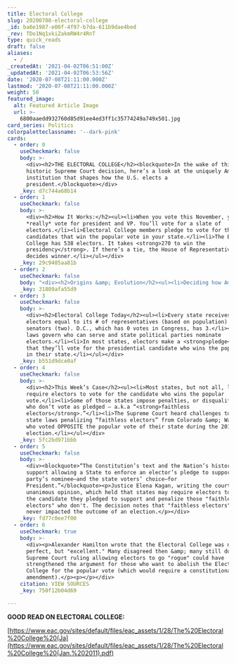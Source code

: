 ```yaml
---
title: Electoral College
slug: 20200708-electoral-college
_id: ba6e1987-e00f-4f97-b7da-611b9dae4bed
_rev: TDo1Nq1xkiZakmRW4r4RnT
type: quick_reads
draft: false
aliases:
  - /
_createdAt: '2021-04-02T06:51:00Z'
_updatedAt: '2021-04-02T06:53:56Z'
date: '2020-07-08T21:11:00.000Z'
lastmod: '2020-07-08T21:11:00.000Z'
weight: 50
featured_image:
  alt: Featured Article Image
  url: >-
    6800aaedd932760d85d91ee4ed3ff1c35774249a749x501.jpg
card_series: Politics
colorpaletteclassname: '--dark-pink'
cards:
  - order: 0
    useCheckmark: false
    body: >-
      <div><h2>THE ELECTORAL COLLEGE</h2><blockquote>In the wake of this week’s
      historic Supreme Court decision, here’s a look at the uniquely American
      institution that shapes how the U.S. elects a
      president.</blockquote></div>
    _key: d7c744a68b14
  - order: 1
    useCheckmark: false
    body: >-
      <div><h2>How It Works:</h2><ul><li>When you vote this November, you won’t
      *really* vote for president and VP. You’ll vote for a slate of
      electors.</li><li>Electoral College members pledge to vote for the
      candidates that win the popular vote in your state.</li><li>The Electoral
      College has 538 electors. It takes <strong>270 to win the
      presidency</strong>. If there’s a tie, the House of Representatives
      decides winner.</li></ul></div>
    _key: 29c9485aa81b
  - order: 2
    useCheckmark: false
    body: "<div><h2>Origins &amp; Evolution</h2><ul><li>Deciding how America would vote for pres. &amp; vice pres. was tough for the U.S. founders who considered many options – some wanted Congress to decide, some wanted a popular vote. The <strong>compromise</strong>:\_the Electoral College at the 1787 Constitutional Convention.</li><li>The <strong>only</strong> constitutional requirement – electors can’t serve in federal gov’t.</li><li><strong>Did You Know?</strong> Until 1804, electors only voted for pres. and runner-up got VP.</li></ul></div>"
    _key: 31809afa55d9
  - order: 3
    useCheckmark: false
    body: >-
      <div><h2>Electoral College Today</h2><ul><li>Every state receives the # of
      electors equal to its # of representatives (based on population) &amp;
      senators (two). D.C., which has 0 votes in Congress, has 3.</li><li>State
      laws govern who can serve and state political parties nominate
      electors.</li><li>In most states, electors make a <strong>pledge</strong>
      that they’ll vote for the presidential candidate who wins the popular vote
      in their state.</li></ul></div>
    _key: b551d9dce0af
  - order: 4
    useCheckmark: false
    body: >-
      <div><h2>This Week’s Case</h2><ul><li>Most states, but not all, legally
      require electors to vote for the candidate who wins the popular
      vote.</li><li>Some of those states impose penalties, or disqualify those
      who don’t vote as pledged – a.k.a “<strong>faithless
      electors</strong>.”</li><li>The Supreme Court heard challenges to two
      state laws penalizing “faithless electors” from Colorado &amp; Washington
      who voted OPPOSITE the popular vote of their state during the 2016
      election.</li></ul></div>
    _key: 5fc2bd971bbb
  - order: 5
    useCheckmark: false
    body: >-
      <div><blockquote>“The Constitution’s text and the Nation’s history both
      support allowing a State to enforce an elector’s pledge to support his
      party’s nominee—and the state voters’ choice—for
      President.”</blockquote><p>Justice Elena Kagan, writing the court's
      unanimous opinion, which held that states may require electors to vote for
      the candidate they pledged to support and penalize those "faithless
      electors" who don't. The decision notes that "faithless electors" have
      never impacted the outcome of an election.</p></div>
    _key: fd77c0ee7f00
  - order: 6
    useCheckmark: true
    body: >-
      <div><p>Alexander Hamilton wrote that the Electoral College was not
      perfect, but "excellent." Many disagreed then &amp; many still do. A
      Supreme Court ruling allowing electors to go "rogue" could have
      strengthened the argument for those who want to abolish the Electoral
      College for the popular vote (which would require a constitutional
      amendment).</p><p></p></div>
    citation: VIEW SOURCES
    _key: 750f12b04d69

---
```

**GOOD READ ON ELECTORAL COLLEGE:**

[https://www.eac.gov/sites/default/files/eac_assets/1/28/The%20Electoral%20College%20(Ja](https://www.eac.gov/sites/default/files/eac_assets/1/28/The%20Electoral%20College%20(Jan.%202011).pdf)